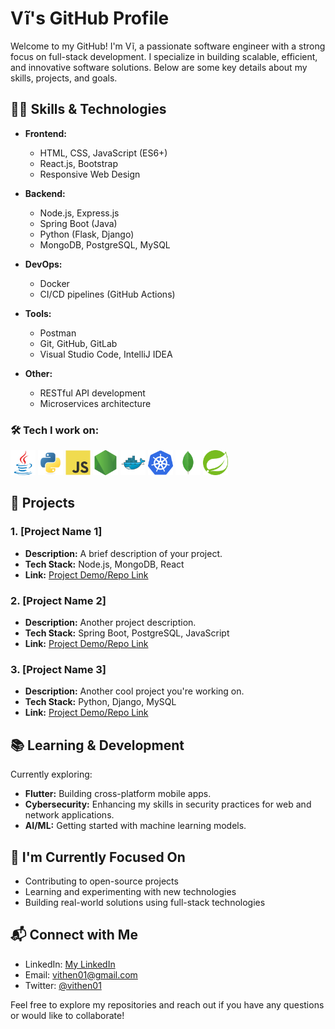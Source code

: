 # Vĩ's GitHub Profile

Welcome to my GitHub! I'm Vĩ, a passionate software engineer with a strong focus on full-stack development. I specialize in building scalable, efficient, and innovative software solutions. Below are some key details about my skills, projects, and goals.

## 👨‍💻 Skills & Technologies

- **Frontend:**
  - HTML, CSS, JavaScript (ES6+)
  - React.js, Bootstrap
  - Responsive Web Design

- **Backend:**
  - Node.js, Express.js
  - Spring Boot (Java)
  - Python (Flask, Django)
  - MongoDB, PostgreSQL, MySQL

- **DevOps:**
  - Docker
  - CI/CD pipelines (GitHub Actions)

- **Tools:**
  - Postman
  - Git, GitHub, GitLab
  - Visual Studio Code, IntelliJ IDEA

- **Other:**
  - RESTful API development
  - Microservices architecture
 
### 🛠️ Tech I work on:

<p align="left">
  <img src="https://raw.githubusercontent.com/devicons/devicon/master/icons/java/java-original.svg" alt="java" width="40" height="40"/>
  <img src="https://raw.githubusercontent.com/devicons/devicon/master/icons/python/python-original.svg" alt="python" width="40" height="40"/>
  <img src="https://raw.githubusercontent.com/devicons/devicon/master/icons/javascript/javascript-original.svg" alt="javascript" width="40" height="40"/>
  <img src="https://raw.githubusercontent.com/devicons/devicon/master/icons/nodejs/nodejs-original.svg" alt="nodejs" width="40" height="40"/>
  <img src="https://raw.githubusercontent.com/devicons/devicon/master/icons/docker/docker-original.svg" alt="docker" width="40" height="40"/>
  <img src="https://raw.githubusercontent.com/devicons/devicon/master/icons/kubernetes/kubernetes-plain.svg" alt="kubernetes" width="40" height="40"/>
  <img src="https://raw.githubusercontent.com/devicons/devicon/master/icons/mongodb/mongodb-original.svg" alt="mongodb" width="40" height="40"/>
  <img src="https://raw.githubusercontent.com/devicons/devicon/master/icons/spring/spring-original.svg" alt="spring" width="40" height="40"/>
</p>


## 🚀 Projects

### 1. **[Project Name 1]**
   - **Description:** A brief description of your project.
   - **Tech Stack:** Node.js, MongoDB, React
   - **Link:** [Project Demo/Repo Link](#)

### 2. **[Project Name 2]**
   - **Description:** Another project description.
   - **Tech Stack:** Spring Boot, PostgreSQL, JavaScript
   - **Link:** [Project Demo/Repo Link](#)

### 3. **[Project Name 3]**
   - **Description:** Another cool project you're working on.
   - **Tech Stack:** Python, Django, MySQL
   - **Link:** [Project Demo/Repo Link](#)

## 📚 Learning & Development

Currently exploring:
- **Flutter:** Building cross-platform mobile apps.
- **Cybersecurity:** Enhancing my skills in security practices for web and network applications.
- **AI/ML:** Getting started with machine learning models.

## 🌱 I'm Currently Focused On

- Contributing to open-source projects
- Learning and experimenting with new technologies
- Building real-world solutions using full-stack technologies

## 📬 Connect with Me

- LinkedIn: [My LinkedIn](#)
- Email: [vithen01@gmail.com](mailto:vithen01@gmail.com)
- Twitter: [@vithen01](https://twitter.com/vithen01)

Feel free to explore my repositories and reach out if you have any questions or would like to collaborate!
